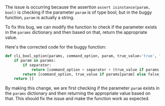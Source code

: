 The issue is occurring because the assertion `assert isinstance(param, bool)` is checking if the parameter `param` is of type bool, but in the buggy function, `param` is actually a string.

To fix this bug, we can modify the function to check if the parameter exists in the `params` dictionary and then based on that, return the appropriate value.

Here's the corrected code for the buggy function:

```python
def cli_bool_option(params, command_option, param, true_value='true', false_value='false', separator=None):
    if param in params:
        if separator:
            return [command_option + separator + (true_value if params[param] else false_value)]
        return [command_option, true_value if params[param] else false_value]
    return []
```

By making this change, we are first checking if the parameter `param` exists in the `params` dictionary and then returning the appropriate value based on that. This should fix the issue and make the function work as expected.